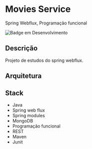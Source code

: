 # Movies Service
Spring Webflux, Programação funcional

![Badge em Desenvolvimento](http://img.shields.io/static/v1?label=STATUS&message=EM%20DESENVOLVIMENTO&color=GREEN&style=for-the-badge)

## **Descrição**

Projeto de estudos do spring webflux.

## **Arquitetura**

## Stack
- Java
- Spring web flux
- Spring modules
- MongoDB
- Programação funcional
- REST
- Maven
- Junit